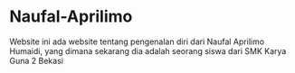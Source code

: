 # Naufal-Aprilimo
Website ini ada website tentang pengenalan diri dari Naufal Aprilimo Humaidi, yang dimana sekarang dia adalah seorang siswa dari SMK Karya Guna 2 Bekasi
